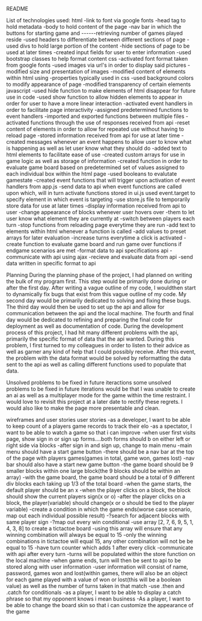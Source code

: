 README

List of technologies used:
  html
    -link to font via google fonts
    -head tag to hold metadata
    -body to hold content of the page
    -nav bar in which the buttons for starting game and ------retrieving number of games played reside
    -used headers to differentiate between different sections of page
    -used divs to hold large portion of the content
    -hide sections of page to be used at later times
    -created input fields for user to enter information
    -used bootstrap classes to help format content
  css
    -activated font format taken from google fonts
    -used images via url's in order to display said pictures
    -modified size and presentation of images
    -modified content of elements within html using -properties typically used in css
    -used background colors to modify appearance of page
    -modified transparency of certain elements
  javascript
    -used hide function to make elements of html disappear for future use in code
    -used show function to allow hidden elements to appear in order for user to have a more linear interaction
    -activated event handlers in order to facilitate page interactivity
    -assigned predetermined functions to event handlers
    -imported and exported functions between multiple files
    -activated functions through the use of responses received from api
    -reset content of elements in order to allow for repeated use without having to reload page
    -stored information received from api for use at later time
    -created messages whenever an event happens to allow user to know what is happening as well as let user know what they should do
    -added text to html elements to facilitate ease of use
    -created custom arrays for use in game logic as well as storage of information
    -created function in order to evaluate game board based on predetermined set of values assigned to each individual box within the html page
    -used booleans to evalutate gamestate
    -created event functions that will trigger upon activation of event handlers from app.js
    -send data to api when event functions are called upon which, will in turn activate functions stored in ui.js
    used event.target to specify element in which event is targeting
    -use store.js file to temporarily store data for use at later times
    -display information received from api to user
    -change appearance of blocks whenever user hovers over -them to let user know what element they are currently at
    -switch between players each turn
    -stop functions from reloading page everytime they are run
    -add text to elements within html whenever a function is called
    -add values to preset arrays for later evaluation
    -increase turns everytime a click is activated
    -create function to evaluate game board and run game over functions if endgame scenarios are met
    -format data to api specifications
  api
    -communicate with api using ajax
    -recieve and evaluate data from api
    -send data written in specific format to api


Planning
  During the planning phase of the project, I had planned on writing the bulk of my program first. This step would be primarily done during or after the first day.  After writing a vague outline of my code, I wouldthen start to dynamically fix bugs that exist from this vague outline of my code.  My second day would be primarily dedicated to solving and fixing these bugs.  The third day would then be used to set up the api and allow for communication between the api and the local machine.  The fourth and final day would be dedicated to refining and preparing the final code for deployment as well as documentation of code.  During the development process of this project, I had hit many different problems with the api, primarily the specific format of data that the api wanted.  During this problem, I first turned to my colleagues in order to listen to their advice as well as garner any kind of help that I could possibly receive.  After this event, the problem with the data format would be solved by reformatting the data sent to the api as well as calling different functions used to populate that data.

Unsolved problems to be fixed in future iteractions
  some unsolved problems to be fixed in future iterations would be that I was unable to create an ai as well as a multiplayer mode for the game within the time restraint.  I would love to revisit this project at a later date to rectify these regrets.  I would also like to make the page more presentable and clean.

wireframes and user stories
  user stories
-as a developer, I want to be able to keep count of a players game records to track their elo
-as a spectator, I want to be able to watch a game so that i can improve
-when user first visits page, show sign in or sign up forms….both forms should b on either left or right side via blocks
-after sign in and sign up, change to main menu
-main menu should have a start game button
-there should be a nav bar at the top of the page with players games(games in total, game won, games lost)
-nav bar should also have a start new game button
-the game board should be 9 smaller blocks within one large block(the 9 blocks should be within an array)
-with the game board, the game board should be a total of 9 different div blocks each taking up 1/3 of the total board
-when the game starts, the default player should be an x
-when the player clicks on a block, the block should show the current players sign(x or o)
-after the player clicks on a block, the player(variable) should change(x or o should be tied to the player variable)
-create a condition in which the game ends(worse case scenario, map out each individual possible result)
-?search for adjacent blocks with same player sign
-?map out every win conditional
-use array [2, 7, 6, 9, 5, 1, 4, 3, 8] to create a tictactoe board
  -using this array will ensure that any winning combination will always be equal to 15
  -only the winning combinations in tictactoe will equal 15, any other combination will 			not be be equal to 15
-have turn counter which adds 1 after every click
-communicate with api after every turn
-turns will be populated within the store function on the local machine
-when game ends, turn will then be sent to api to be stored along with user information
-user information will consist of name, password, games won and lost(within games, there will also be an object for each game played with a value of won or lost(this will be a boolean value) as well as the number of turns taken in that match
-use .then and .catch for conditionals
-as a player, I want to be able to display a catch phrase so that my opponent knows i mean business
-As a player, I want to be able to change the board skin so that i can customize the appearance of the game
